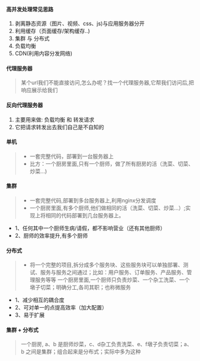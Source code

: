 #### 高并发处理常见思路
1. 剥离静态资源（图片、视频、css、js)与应用服务器分开
2. 利用缓存（页面缓存/架构缓存..)
3. 集群 与 分布式
4. 负载均衡
5. CDN(利用内容分发网络)

#### 代理服务器
> 某个url我们不能直接访问,怎么办呢？找一个代理服务器,它帮我们访问后,把响应展示给我们

#### 反向代理服务器
> 
1. 主要用来做: 负载均衡 和 转发请求
2. 它把请求转发出去我们自己是不自知的

#### 单机
> * 一套完整代码，部署到一台服务器上
> * 比方：一个厨房里面,只有一个厨师，做了所有厨房的活（洗菜、切菜、炒菜...) 

#### 集群
> * 一套完整代码,部署到多台服务器上,利用nginx分发调度
> * 一个厨房里面,有多个厨师,他们做相同的活（洗菜、切菜、炒菜...）;实现上将相同的代码部署到几台服务器上。
* 1、任何其中一个厨师生病/请假，都不影响营业（还有其他厨师）
* 2、厨师的效率提升,有多个厨师

#### 分布式
> * 将一个完整的项目,拆分成多个服务块、这些服务块可以单独部署、测试、服务与服务之间通过；比如：用户服务、订单服务、产品服务、管理服务等等
> 一个厨房里面,一个厨师只负责炒菜、一个杂工洗菜、一个墩子切菜；明确分工,各司其职；也称微服务
* 1、减少相互的耦合度
* 2、可对单一的点提高效率（加大配置）
* 3、易于扩展

#### 集群 + 分布式
> 一个厨房, a、b 是厨师炒菜，c、d杂工负责洗菜、e、f墩子负责切菜；a、b 之间是集群；组合起来是分布式；实际中多为这种

